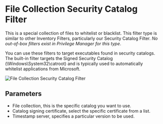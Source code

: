 [title]: # (File Collection Security Catalog Filter)
[tags]: # (filter types)
[priority]: # (2)
# File Collection Security Catalog Filter

This is a special collection of files to whitelist or blacklist. This filter type is similar to other Inventory Filters, particularly our Security Catalog Filter. *No out-of-box filters exist in Privilege Manager for this type*.

You can use these filters to target executables found in security catalogs. The built-in filter targets the Signed Security Catalog (\Windows\System32\catroot\) and is typically used to automatically whitelist applications from Microsoft.

![File Collection Security Catalog Filter](images/file-cole-sec-cat.png)

## Parameters

* File collection, this is the specific catalog you want to use.
* Catalog signing certificate, select the specific certificate from a list.
* Timestamp server, specifies a particular version to be used.
